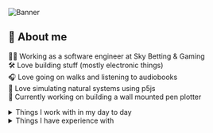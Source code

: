 <!-- Useful links -->
<!-- https://simpleicons.org/ -->
<!-- https://zzetao.github.io/awesome-github-profile/ -->


![Banner](https://i.imgur.com/BXIsTp4.png)

## 🧑 About me
🧑‍💻 Working as a software engineer at Sky Betting & Gaming<br/>
🛠️ Love building stuff (mostly electronic things)<br/>
🎧 Love going on walks and listening to audiobooks<br/>
📐 Love simulating natural systems using p5js<br/>
🔭 Currently working on building a wall mounted pen plotter<br/>

<details>
  <summary>Things I work with in my day to day</summary>

  ![React](https://img.shields.io/badge/React-20232a?&logo=react&logoColor=61DAFB)&nbsp;
  ![Jest](https://img.shields.io/badge/Jest-C21325?&logo=jest&logoColor=white)&nbsp;
  ![GraphQL](https://img.shields.io/badge/GraphQL-E10098?&logo=graphql&logoColor=white)&nbsp;
  ![Grafana](https://img.shields.io/badge/Grafana-F46800?&logo=grafana&logoColor=white)&nbsp;
  ![Kubernetes](https://img.shields.io/badge/Kubernetes-326CE5?&logo=kubernetes&logoColor=white)&nbsp;
  ![Helm](https://img.shields.io/badge/Helm-0F1689?logo=helm)&nbsp;
  ![Linux](https://img.shields.io/badge/Linux-FCC624?&logo=linux&logoColor=black)&nbsp;
  ![Prettier](https://img.shields.io/badge/Prettier-F7B93E?&logo=prettier&logoColor=black)&nbsp;
</details>

<details>
  <summary>Things I have experience with</summary><br/>

  Languages I use<br />
  ![TypeScript](https://img.shields.io/badge/Typescript-007ACC?&logo=typescript&logoColor=white)&nbsp;
  ![JavaScript](https://img.shields.io/badge/Javascript-323330?&logo=javascript&logoColor=F7DF1E)&nbsp;
  ![C++](https://img.shields.io/badge/C++-00599C?&logo=c++&logoColor=white)&nbsp;

   Operating systems I'm familiar with<br/>
  ![macOS](https://img.shields.io/badge/macOS-000000?&logo=macos&logoColor=F0F0F0)&nbsp;
  ![Windows](https://img.shields.io/badge/Windows-003399?&logo=windowsxp&logoColor=white)&nbsp;
  ![Linux](https://img.shields.io/badge/Linux-FCC624?&logo=linux&logoColor=black)&nbsp;
  ![Alpine Linux](https://img.shields.io/badge/Alpine_Linux-0D597F?&logo=alpine-linux&logoColor=white)&nbsp;
  ![Debian](https://img.shields.io/badge/Debian-D70A53?&logo=debian&logoColor=white)&nbsp;
  ![Ubuntu](https://img.shields.io/badge/Ubuntu-E95420?&logo=ubuntu&logoColor=white)&nbsp;

  Frameworks & Libraries<br />
  ![React](https://img.shields.io/badge/React-20232a?&logo=react)&nbsp;
  ![React Router](https://img.shields.io/badge/React_Router-CA4245?&logo=react-router&logoColor=white)&nbsp;
  ![Express.js](https://img.shields.io/badge/Express.js-404d59?&logo=express&logoColor=61DAFB)&nbsp;
  ![NextJS](https://img.shields.io/badge/Next-black?&logo=next.js&logoColor=white)&nbsp;
  ![Gatsby](https://img.shields.io/badge/Gatsby-663399?&logo=gatsby)&nbsp;
  ![NodeJS](https://img.shields.io/badge/Node.js-6DA55F?&logo=node.js&logoColor=white)&nbsp;
  ![Apollo-GraphQL](https://img.shields.io/badge/ApolloGraphQL-311C87?&logo=apollo-graphql)&nbsp;
  ![Socket.io](https://img.shields.io/badge/Socket.io-black?&logo=socket.io&badgeColor=010101)&nbsp;
  ![p5js](https://img.shields.io/badge/Processing-ED225D?&logo=p5.js&logoColor=FFFFFF)&nbsp;
  ![Styled Components](https://img.shields.io/badge/Emotion--Styled-DB7093?&logo=styled-components&logoColor=white)&nbsp;
  ![TailwindCSS](https://img.shields.io/badge/Tailwindcss-38B2AC?&logo=tailwind-css&logoColor=white)&nbsp;

  Software<br />
  ![Lightroom Classic](https://img.shields.io/badge/Lightroom%20Classic-31A8FF?&logo=Adobe%20Lightroom%20Classic&logoColor=white)&nbsp;
  ![Inkscape](https://img.shields.io/badge/Inkscape-e0e0e0?&logo=inkscape&logoColor=080A13)&nbsp;
  ![Visual Studio Code](https://img.shields.io/badge/Visual%20Studio%20Code-0078d7?&logo=visual-studio-code&logoColor=white)&nbsp;
  ![Arduino](https://img.shields.io/badge/-Arduino-00979D?&logo=Arduino&logoColor=white)&nbsp;
  ![Notion](https://img.shields.io/badge/Notion-000000?&logo=notion&logoColor=white)&nbsp;

  Other things<br/>
  ![Docker](https://img.shields.io/badge/Docker-0db7ed?&logo=docker&logoColor=white)&nbsp;
  ![MQTT](https://img.shields.io/badge/MQTT-3C5280?logo=eclipse-mosquitto&)&nbsp;
  ![Pi-Hole](https://img.shields.io/badge/PiHole-96060C?&logo=pi-hole&logoColor=white)&nbsp;
  ![Prometheus](https://img.shields.io/badge/Prometheus-E6522C?&logo=Prometheus&logoColor=white)&nbsp;
</details>
